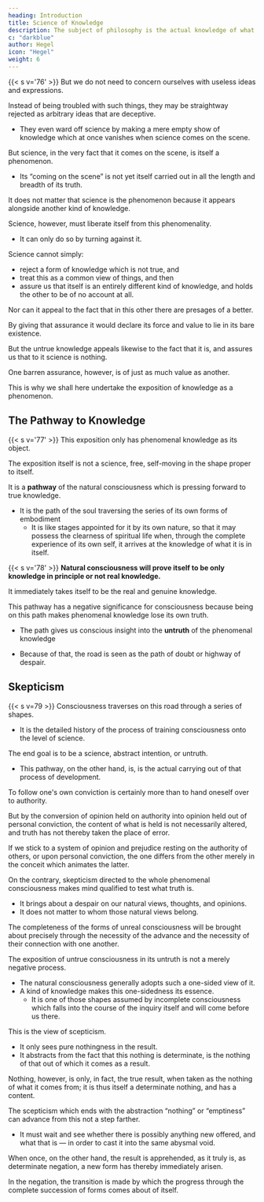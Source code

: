 ```yaml
---
heading: Introduction 
title: Science of Knowledge
description: The subject of philosophy is the actual knowledge of what truly is.
c: "darkblue"
author: Hegel
icon: "Hegel"
weight: 6
---
```



{{< s v='76' >}} But we do not need to concern ourselves with useless ideas and expressions.

 <!-- about knowledge, as an instrument to take hold of the Absolute, or as a medium through which we have a glimpse of truth, and so on (relations to which all these ideas of a knowledge which is divided from the Absolute and an Absolute divided from knowledge in the last resort lead), we need not .  -->

<!-- Nor need we trouble about the evasive pretexts which create the incapacity of science out of the presupposition of such relations, in order at once to be rid of the toil of science, and to assume the air of serious and zealous effort about it. -->

Instead of being troubled with such things, they may be straightway rejected as arbitrary ideas that are deceptive.
- They even ward off science by making a mere empty show of knowledge which at once vanishes when science comes on the scene.

<!-- ; and the use which is here made of words like “absolute”,"knowledge”, as also “objective” and “subjective”, and innumerable others, whose meaning is assumed to be familiar to everyone, might well be regarded as so much deception.  -->

<!-- For to give out that their significance is universally familiar and that everyone indeed possesses their notion, rather looks like an attempt to dispense with the only important matter, which is just to give this notion.  -->

<!-- With better right, on the contrary, we might spare ourselves the trouble of talking any notice at all of such ideas and ways of talking which would have the effect of warding off science altogether; for they  -->

But science, in the very fact that it comes on the scene, is itself a phenomenon.
- Its “coming on the scene” is not yet itself carried out in all the length and breadth of its truth.

It does not matter that science is the phenomenon because it appears alongside another kind of knowledge.
<!-- , or call that other untrue knowledge its process of appearing.  -->

Science, however, must liberate itself from this phenomenality.
- It can only do so by turning against it. 

Science cannot simply:
- reject a form of knowledge which is not true, and
- treat this as a common view of things, and then
- assure us that itself is an entirely different kind of knowledge, and holds the other to be of no account at all.

Nor can it appeal to the fact that in this other there are presages of a better. 

By giving that assurance it would declare its force and value to lie in its bare existence.

But the untrue knowledge appeals likewise to the fact that it is, and assures us that to it science is nothing. 

One barren assurance, however, is of just as much value as another. 

<!-- Still less can science appeal to the presages of a better, which are to be found present in untrue knowledge and are there pointing the way towards science; for it would, on the one hand, be appealing again in the same way to a merely existent fact; and, on the other, it would be appealing to itself, to the way in which it exists in untrue knowledge, i.e. to a bad form of its own existence, to its appearance, rather than to its real and true nature (an und für sich). -->

This is why we shall here undertake the exposition of knowledge as a phenomenon.


## The Pathway to Knowledge

{{< s v='77' >}} This exposition only has phenomenal knowledge as its object. 

The exposition itself is not a science, free, self-moving in the shape proper to itself. 

It is a **pathway** of the natural consciousness which is pressing forward to true knowledge. 
- It is the path of the soul traversing the series of its own forms of embodiment
  - It is like stages appointed for it by its own nature, so that it may possess the clearness of spiritual life when, through the complete experience of its own self, it arrives at the knowledge of what it is in itself.


{{< s v='78' >}} **Natural consciousness will prove itself to be only knowledge in principle or not real knowledge.** 

It immediately takes itself to be the real and genuine knowledge. 

This pathway has a negative significance for consciousness because being on this path makes phenomenal knowledge lose its own truth.
- The path gives us conscious insight into the **untruth** of the phenomenal knowledge
<!-- What is a realization of the notion of knowledge means for it rather the ruin and overthrow of itself; for on this road it .  -->
- Because of that, the road is seen as the path of doubt or highway of despair.


<!-- , for which that is the most real which is after all only the unrealized notion.  -->

<!-- For what happens there is not what is usually understood by doubting, a jostling against this or that supposed truth, the outcome of which is again a disappearance in due course of the doubt and a return to the former truth, so that at the end the matter is taken as it was before. On the contrary, that pathway is the  -->

<!-- This is why this thoroughgoing scepticism is not what doubtless earnest zeal for truth and science fancies it has equipped itself with in order to be ready to deal with them — viz. the resolve, in science, not to deliver itself over to the thoughts of others on their mere authority, but to examine everything for itself, and only follow its own conviction, or, still better, to produce everything itself and hold only its own act for true. -->


## Skepticism

{{< s v=79 >}} Consciousness traverses on this road through a series of shapes.
- It is the detailed history of the process of training consciousness onto the level of science.

The end goal is to be a science, abstract intention, or untruth.
- This pathway, on the other hand, is, is the actual carrying out of that process of development.

<!-- That resolve presents this mental development in the simple form of an intended purpose, as immediately finished and complete, as having taken place. -->

To follow one's own conviction is certainly more than to hand oneself over to authority.

But by the conversion of opinion held on authority into opinion held out of personal conviction, the content of what is held is not necessarily altered, and truth has not thereby taken the place of error. 

If we stick to a system of opinion and prejudice resting on the authority of others, or upon personal conviction, the one differs from the other merely in the conceit which animates the latter. 

On the contrary, skepticism directed to the whole phenomenal consciousness makes mind qualified to test what truth is.
- It brings about a despair on our natural views, thoughts, and opinions.
- It does not matter to whom those natural views belong.

<!-- , which it is matter of indifference to call personal or belonging to others, and with which the consciousness, that proceeds straight away to criticize and test, is still filled and hampered, thus being, as a matter of fact, incapable of what it wants to undertake. -->

The completeness of the forms of unreal consciousness will be brought about precisely through the necessity of the advance and the necessity of their connection with one another. 

<!-- To make this comprehensible we may remark, by way of preliminary, that  -->

The exposition of untrue consciousness in its untruth is not a merely negative process. 
- The natural consciousness generally adopts such a one-sided view of it.
- A kind of knowledge makes this one-sidedness its essence.
  - It is one of those shapes assumed by incomplete consciousness which falls into the course of the inquiry itself and will come before us there. 

This is the view of scepticism.
- It only sees pure nothingness in the result.
- It abstracts from the fact that this nothing is determinate, is the nothing of that out of which it comes as a result.

Nothing, however, is only, in fact, the true result, when taken as the nothing of what it comes from; it is thus itself a determinate nothing, and has a content. 

The scepticism which ends with the abstraction “nothing” or “emptiness” can advance from this not a step farther. 
- It must wait and see whether there is possibly anything new offered, and what that is — in order to cast it into the same abysmal void. 

When once, on the other hand, the result is apprehended, as it truly is, as determinate negation, a new form has thereby immediately arisen.

In the negation, the transition is made by which the progress through the complete succession of forms comes about of itself.


